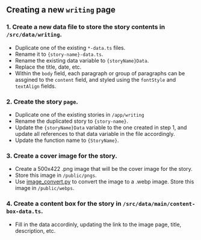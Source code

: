 ## Creating a new `writing` page

### 1. Create a new data file to store the story contents in `/src/data/writing`.

- Duplicate one of the existing `*-data.ts` files.
- Rename it to `{story-name}-data.ts`.
- Rename the existing data variable to `{storyName}Data`.
- Replace the title, date, etc.
- Within the `body` field, each paragraph or group of paragraphs can be assgined to the `content` field, and styled using the `fontStyle` and `textAlign` fields.

### 2. Create the story `page`.

- Duplicate one of the existing stories in `/app/writing`
- Rename the duplicated story to `{story-name}`.
- Update the `{storyName}Data` variable to the one created in step 1, and update all references to that data variable in the file accordingly.
- Update the function name to `{StoryName}`.

### 3. Create a cover image for the story.

- Create a 500x422 .png image that will be the cover image for the story.
- Store this image in `/public/pngs`.
- Use [image_convert.py](https://github.com/ShaneBonkowski/file-utilities/blob/main/src/file_utilities/image/image_convert.py) to convert the image to a .webp image. Store this image in `/public/webps`.

### 4. Create a content box for the story in `/src/data/main/content-box-data.ts`.

- Fill in the data accordinly, updating the link to the image page, title, description, etc.
